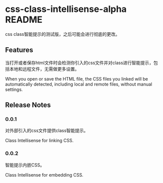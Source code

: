 # css-class-intellisense-alpha README

css class智能提示的测试版，之后可能会进行彻底的更改。

## Features

当打开或者保存html文件时会检测你引入的css文件并对class进行智能提示，包括本地和远程文件，无需做更多设置。

When you open or save the HTML file, the CSS files you linked will be automatically detected, including local and remote files, without manual settings.

## Release Notes

### 0.0.1

对外部引入的css文件提供class智能提示。

Class Intellisense for linking CSS.

### 0.0.2

智能提示内嵌CSS。

Class Intellisense for embedding CSS.
